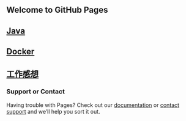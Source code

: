 ## Welcome to GitHub Pages


## [Java](./java/algorithm.md)
## [Docker](./docker/docker.md)
## [工作感想](./tmp/tmp.md)



### Support or Contact

Having trouble with Pages? Check out our [documentation](https://help.github.com/categories/github-pages-basics/) or [contact support](sunxiaowei199325@163.com) and we’ll help you sort it out.
